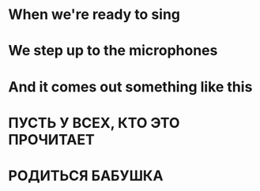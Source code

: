 

# When we're ready to sing
# We step up to the microphones
# And it comes out something like this
# 
# ПУСТЬ У ВСЕХ, КТО ЭТО ПРОЧИТАЕТ
# РОДИТЬСЯ БАБУШКА

 